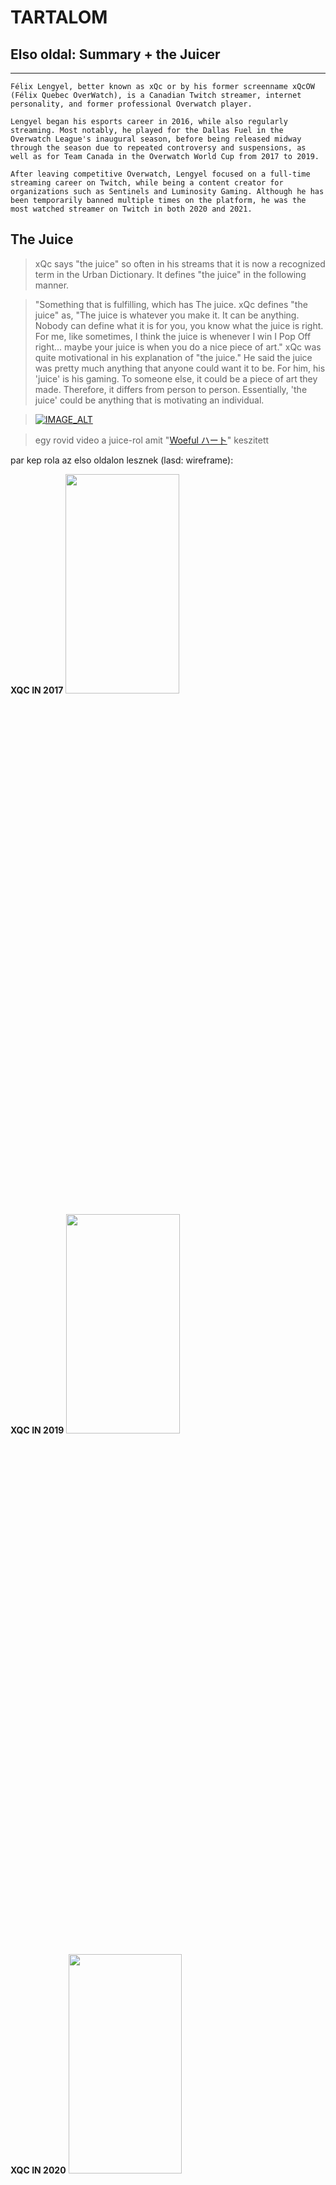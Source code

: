 # TARTALOM

## Elso oldal: Summary + the Juicer
---

    Félix Lengyel, better known as xQc or by his former screenname xQcOW (Félix Quebec OverWatch), is a Canadian Twitch streamer, internet personality, and former professional Overwatch player.

    Lengyel began his esports career in 2016, while also regularly streaming. Most notably, he played for the Dallas Fuel in the Overwatch League's inaugural season, before being released midway through the season due to repeated controversy and suspensions, as well as for Team Canada in the Overwatch World Cup from 2017 to 2019.

    After leaving competitive Overwatch, Lengyel focused on a full-time streaming career on Twitch, while being a content creator for organizations such as Sentinels and Luminosity Gaming. Although he has been temporarily banned multiple times on the platform, he was the most watched streamer on Twitch in both 2020 and 2021.



## The Juice
>xQc says "the juice" so often in his streams that it is now a recognized term in the Urban Dictionary. It defines "the juice" in the following manner.

>"Something that is fulfilling, which has The juice. xQc defines "the juice" as, "The juice is whatever you make it. It can be anything. Nobody can define what it is for you, you know what the juice is right. For me, like sometimes, I think the juice is whenever I win I Pop Off right... maybe your juice is when you do a nice piece of art."
xQc was quite motivational in his explanation of "the juice." He said the juice was pretty much anything that anyone could want it to be. For him, his 'juice' is his gaming. To someone else, it could be a piece of art they made. Therefore, it differs from person to person. Essentially, 'the juice' could be anything that is motivating an individual.

>[![IMAGE_ALT](juice.jpg)](https://www.youtube.com/watch?v=FJVNbLWkMvc)

> egy rovid video a juice-rol amit "[Woeful ハート](https://www.youtube.com/@woeful2895)" keszitett
    






par kep rola az elso oldalon lesznek (lasd: wireframe):

**XQC IN 2017**
<img src = "xqc2017.jpg" width="60%" height="30%">

**XQC IN 2019**
<img src = "xqc2019.jpg" width="60%" height="30%">

**XQC IN 2020**
<img src = "xqc2020.jpg" width="60%" height="30%">

**XQC IN 2023**
<img src = "xqc2023.jpg" width="60%" height="30%">



## Games he played 2nd page aka Career
### League of legends
    Lengyel was streaming on Twitch when he was 19 years old, playing League of Legends (LoL), and streamed under the alias xQcLoL. The online alias of xQc came from the last letter of his first name, x, and the abbreviation of his home province Quebec, QC. With the release of Blizzard Entertainment's video game Overwatch (OW) in 2016, Lengyel transitioned to mostly playing Blizzard's title; becoming so synonymous with the game, he changed his alias to xQcOW.
### Overwatch

### Minecraft
### Grand Theft Auto 5 Roleplay

## Controveries 4th page 
Félix Lengyel, who is better known by his online alias xQc, is a popular Twitch streamer and content creator who has been involved in several controversies throughout his career.

One of the earliest controversies xQc was involved in dates back to 2017 when he was part of the Overwatch League as a player for the Dallas Fuel team. During a live stream, he used a homophobic slur against an openly gay player from the opposing team. He was fined $2,000 and suspended for four matches as a consequence of his actions.

In 2018, xQc was again in hot water when he made a lewd gesture during a live stream, which resulted in him being banned from the Overwatch League and his contract with the Dallas Fuel team being terminated.

In 2019, xQc faced criticism for using racist language on his Twitch channel during a stream. He apologized for his behavior, and his channel was suspended for 72 hours.

In 2020, xQc faced backlash after he was caught cheating in a Twitch Rivals tournament for Fall Guys. He was disqualified from the tournament, and his Twitch account was suspended for a day.

In 2021, xQc received criticism for his comments on the streaming platform Twitch. He referred to a female streamer as a "4head," which is a derogatory term used to describe someone who is considered unattractive. He later apologized for his comments, but the incident caused a lot of controversy and backlash.

Another controversy that xQc was involved in occurred in 2021 when he was banned from the NoPixel GTA RP server. He was banned for breaking server rules and causing disruption during the role-playing sessions. This ban caused a lot of uproar among his fans, but xQc later apologized for his behavior and the situation was resolved.

Overall, xQc's controversies have had various consequences ranging from fines and suspensions to termination of contracts and bans from streaming platforms. However, despite these controversies, xQc remains a popular streamer and content creator with a large following on Twitch and other social media platforms.


xqc anyag

